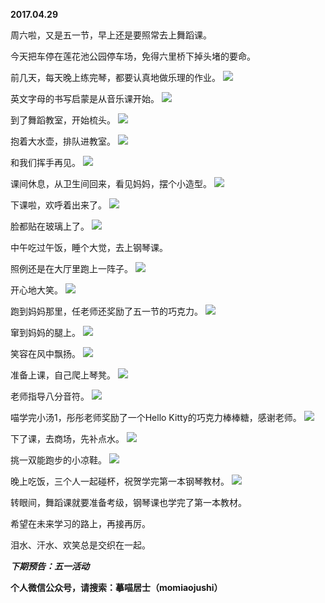 
          
**2017.04.29**

周六啦，又是五一节，早上还是要照常去上舞蹈课。

今天把车停在莲花池公园停车场，免得六里桥下掉头堵的要命。

前几天，每天晚上练完琴，都要认真地做乐理的作业。
![](https://pic4.zhimg.com/v2-9a97b5979e03da79a79bf8cae75fa5c7.jpg)


英文字母的书写启蒙是从音乐课开始。
![](https://pic3.zhimg.com/v2-ac106ef21d01a98b4ac6617a8c3ba8da.jpg)


到了舞蹈教室，开始梳头。
![](https://pic3.zhimg.com/v2-e599854e8c240c44bc7d7b925c67d015.jpg)


抱着大水壶，排队进教室。
![](https://pic3.zhimg.com/v2-1e1ea9323e71ee8feb37d38ad7142808.jpg)


和我们挥手再见。
![](https://pic4.zhimg.com/v2-20377aaf7f4c7f3392bca9023c71f6a4.jpg)


课间休息，从卫生间回来，看见妈妈，摆个小造型。
![](https://pic2.zhimg.com/v2-b34a0db51ac27f91fcb5752c465ba5b9.jpg)


下课啦，欢呼着出来了。
![](https://pic3.zhimg.com/v2-4ea7223a172722b70f88de54157fc5f9.jpg)


脸都贴在玻璃上了。
![](https://pic4.zhimg.com/v2-7d74036bc6e30894c60c61f0a1f37568.jpg)


中午吃过午饭，睡个大觉，去上钢琴课。

照例还是在大厅里跑上一阵子。
![](https://pic4.zhimg.com/v2-d9e415f732d4b72703157ae7be066a89.jpg)


开心地大笑。
![](https://pic3.zhimg.com/v2-5d38f0aff298dbfdaadcb0939f1f85c0.jpg)


跑到妈妈那里，任老师还奖励了五一节的巧克力。
![](https://pic1.zhimg.com/v2-8d23f9bf7fde90812be0862b31da6a1d.jpg)


窜到妈妈的腿上。
![](https://pic1.zhimg.com/v2-dfd0a8235ce7db976384f1adb0727d5c.jpg)


笑容在风中飘扬。
![](https://pic2.zhimg.com/v2-c48716d319ded1e4b5e5d4431be012fe.jpg)


准备上课，自己爬上琴凳。
![](https://pic3.zhimg.com/v2-5f68c6ddd244c2f237cda6c72f945139.jpg)


老师指导八分音符。
![](https://pic1.zhimg.com/v2-edc6848658599cbbc4d8c647e0417fb1.jpg)


喵学完小汤1，彤彤老师奖励了一个Hello Kitty的巧克力棒棒糖，感谢老师。
![](https://pic2.zhimg.com/v2-2fbe9647c024d7593596a40f4a7c178d.jpg)


下了课，去商场，先补点水。
![](https://pic4.zhimg.com/v2-1ca6e85ff217b97d4eafc723bb1c7258.jpg)


挑一双能跑步的小凉鞋。
![](https://pic2.zhimg.com/v2-260fe58b38f4968f9cd324ffb9015a13.jpg)


晚上吃饭，三个人一起碰杯，祝贺学完第一本钢琴教材。
![](https://pic2.zhimg.com/v2-7084dd08fd2fcde50ce4807aec9f441f.jpg)


转眼间，舞蹈课就要准备考级，钢琴课也学完了第一本教材。

希望在未来学习的路上，再接再厉。

泪水、汗水、欢笑总是交织在一起。


***下期预告：五一活动***


**个人微信公众号，请搜索：摹喵居士（momiaojushi）**

        